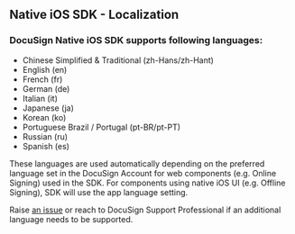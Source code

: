 ## Native iOS SDK - Localization 

### DocuSign Native iOS SDK supports following languages:

- Chinese Simplified & Traditional (zh-Hans/zh-Hant)
- English (en)
- French (fr)
- German (de)
- Italian (it)
- Japanese (ja)
- Korean (ko)
- Portuguese Brazil / Portugal (pt-BR/pt-PT)
- Russian (ru)
- Spanish (es)

These languages are used automatically depending on the preferred language set in the DocuSign Account for web components (e.g. Online Signing) used in the SDK. For components using native iOS UI (e.g. Offline Signing), SDK will use the app language setting. 

Raise [an issue](https://github.com/docusign/native-ios-sdk/issues) or reach to DocuSign Support Professional if an additional language needs to be supported.
